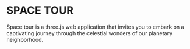 # SPACE TOUR

Space tour is a three.js web application that invites you to
embark on a captivating journey through the celestial wonders of our planetary neighborhood.
